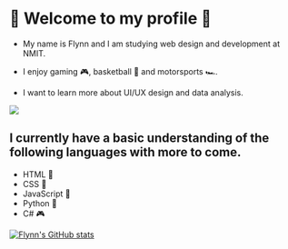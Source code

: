 # 🗿 Welcome to my profile 🗿

- My name is Flynn and I am studying web design and development at NMIT.

- I enjoy gaming 🎮, basketball 🏀 and motorsports 🏎️.

- I want to learn more about UI/UX design and data analysis.

<img src="https://media.giphy.com/media/poqnyDbavYXgA/giphy.gif" width="max" height="max" />

## I currently have a basic understanding of the following languages with more to come. 

- HTML 📄
- CSS 🎨
- JavaScript 🏫
- Python 🐍
- C# 🎮

[![Flynn's GitHub stats](https://github-readme-stats.vercel.app/api?username=fstevens30)](https://github.com/fstevens30/github-readme-stats)
